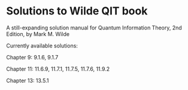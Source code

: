 # Solutions to Wilde QIT book

A still-expanding solution manual for Quantum Information Theory, 2nd Edition, by Mark M. Wilde

Currently available solutions:

Chapter 9: 9.1.6, 9.1.7

Chapter 11: 11.6.9, 11.7.1, 11.7.5, 11.7.6, 11.9.2

Chapter 13: 13.5.1
